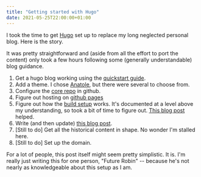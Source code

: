 ```yaml
---
title: "Getting started with Hugo"
date: 2021-05-25T22:00:00+01:00
---
```


I took the time to get [Hugo](https://gohugo.io) set up to replace my long neglected personal blog. Here is the story.

It was pretty straightforward and (aside from all the effort to port the content) only took a few hours following some (generally understandable) blog guidance.

1. Get a hugo blog working using the [quickstart guide](https://gohugo.io/getting-started/quick-start/).
2. Add a theme. I chose [Anatole](https://themes.gohugo.io/anatole/), but there were several to choose from.
3. Configure the [core repo](https://github.com/rjc123/robincarswell.com) in github.
4. Figure out hosting on [github pages](https://gohugo.io/hosting-and-deployment/hosting-on-github/)
5. Figure out how the [build setup](https://github.com/peaceiris/actions-hugo) works. It's documented at a level above my understanding, so took a bit of time to figure out. [This blog post](https://medium.com/zendesk-engineering/a-github-actions-workflow-to-generate-publish-your-hugo-website-f36375e56cf7) helped.
6. Write (and then update) [this blog post](/posts/getting-started-with-hugo/).
7. [Still to do] Get all the historical content in shape. No wonder I'm stalled here.
8. [Still to do] Set up the domain.

For a lot of people, this post itself might seem pretty simplistic. It is. I'm really just writing this for one person, "Future Robin" -- because he's not nearly as knowledgeable about this setup as I am.

